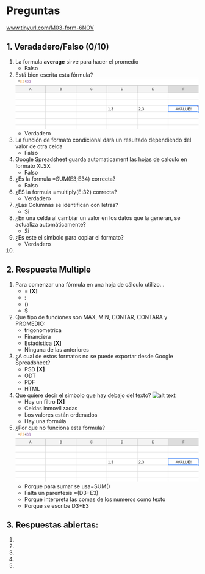 # Preguntas
www.tinyurl.com/M03-form-6NOV

## 1. Veradadero/Falso (0/10)
1. La formula **average** sirve para hacer el promedio
	- Falso 
2. Está bien escrita esta fórmula? ![alt text](img/1-2.png "FDSFS")
	- Verdadero
3. La función de formato condicional dará un resultado dependiendo del valor de otra celda
	- Falso
4. Google Spreadsheet guarda automaticament las hojas de calculo en formato XLSX
	- Falso
5. ¿Es la formula =SUM(E3;E34) correcta?
	- Falso
6. ¿ES la formula =multiply(E:32) correcta?
	- Verdadero
7. ¿Las Columnas se identifican con letras?
	- Si
8. ¿En una celda al cambiar un valor en los datos que la generan, se actualiza automáticamente?
	- Si
9. ¿Es este el simbolo para copiar el formato?
	- Verdadero
10.

## 2. Respuesta Multiple 
1. Para comenzar una fórmula en una hoja de cálculo utilizo...
	- = **[X]**
	- :
	- ()
	- $
2. Que tipo de funciones son MAX, MIN, CONTAR, CONTARA y PROMEDIO:
	- trigonometrica
	- Financiera
	- Estadística **[X]**
	- Ninguna de las anteriores
3. ¿A cual de estos formatos no se puede exportar desde Google Spreadsheet?
	- PSD **[X]**
	- ODT
	- PDF
	- HTML
4. Que quiere decir el simbolo que hay debajo del texto?
	![alt text](img/2-4.png "FDSFS")
	- Hay un filtro **[X]**
	- Celdas inmovilizadas
	- Los valores están ordenados
	- Hay una formúla
5. ¿Por que no funciona esta formula?
	![alt text](img/1-2.png "FDSFS")
	- Porque para sumar se usa=SUM()
	- Falta un parentesis =(D3+E3)
	- Porque interpreta las comas de los numeros como texto
	- Porque se escribe D3+E3

## 3. Respuestas abiertas:

 1.
 2.
 3.
 4.
 5. 
